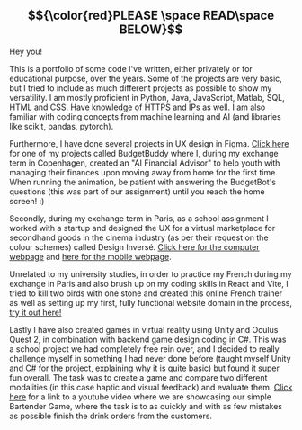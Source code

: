 ## $${\color{red}PLEASE \space READ\space BELOW}$$

Hey you!

This is a portfolio of some code I've written, either privately or for educational purpose, over the years. Some of the projects are very basic, but I tried to include as much different projects as possible to show my versatility. I am mostly proficient in Python, Java, JavaScript, Matlab, SQL, HTML and CSS. Have knowledge of HTTPS and IPs as well. I am also familiar with coding concepts from machine learning and AI (and libraries like scikit, pandas, pytorch).

Furthermore, I have done several projects in UX design in Figma. [Click here](https://www.figma.com/proto/h8rYvxVRC3jPVPWL5lxbEY/Final-Project-(Finance)?node-id=1060-3891&starting-point-node-id=1060%3A3880) for one of my projects called BudgetBuddy where I, during my exchange term in Copenhagen, created an "AI Financial Advisor" to help youth with managing their finances upon moving away from home for the first time. When running the animation, be patient with answering the BudgetBot's questions (this was part of our assignment) until you reach the home screen! :) 

Secondly, during my exchange term in Paris, as a school assignment I worked with a startup and designed the UX for a virtual marketplace for secondhand goods in the cinema industry (as per their request on the colour schemes) called Design Inversé. [Click here for the computer webpage](https://www.figma.com/proto/zKC1SaWfmuWTHxXKZ0RlWh/Vertical-Marketplace--First-Draft?node-id=1215-10643&p=f&t=gBUWyzNU9cAeFQfr-0&scaling=scale-down&content-scaling=fixed&page-id=1%3A3360&starting-point-node-id=1215%3A10643) and [here for the mobile webpage](https://www.figma.com/proto/zKC1SaWfmuWTHxXKZ0RlWh/Vertical-Marketplace--First-Draft?node-id=950-6266&t=gBUWyzNU9cAeFQfr-0&scaling=scale-down&content-scaling=fixed&page-id=169%3A1317&starting-point-node-id=950%3A6266&show-proto-sidebar=1).

Unrelated to my university studies, in order to practice my French during my exchange in Paris and also brush up on my coding skills in React and Vite, I tried to kill two birds with one stone and created this online French trainer as well as setting up my first, fully functional website domain in the process, [try it out here!](https://salut-francais.bond)

Lastly I have also created games in virtual reality using Unity and Oculus Quest 2, in combination with backend game design coding in C#. This was a school project we had completely free rein over, and I decided to really challenge myself in something I had never done before (taught myself Unity and C# for the project, explaining why it is quite basic) but found it super fun overall. The task was to create a game and compare two different modalities (in this case haptic and visual feedback) and evaluate them. [Click here](https://youtube.com/shorts/GEtwTgkdaXs) for a link to a youtube video where we are showcasing our simple Bartender Game, where the task is to as quickly and with as few mistakes as possible finish the drink orders from the customers.
